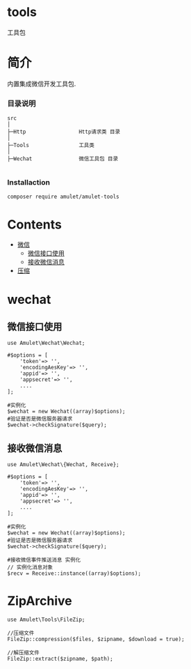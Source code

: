 # tools
工具包

# 简介

内置集成微信开发工具包.

### 目录说明

```
src
│
├─Http				   Http请求类 目录
│
├─Tools				   工具类                 
│
├─Wechat               微信工具包 目录


```
### Installaction

```
composer require amulet/amulet-tools
```

# Contents
<ul>
	<li>
		<a href="#wechat">微信</a>
		<ul>
			<li> <a href="#微信接口使用">微信接口使用</a></li>
			<li> <a href="#接收微信消息">接收微信消息</a></li>
		</ul>
	</li>
	<li>
		<a href="#ZipArchive">压缩</a>
	</li>
</ul>

# wechat

## 微信接口使用

```
use Amulet\Wechat\Wechat;

#$options = [
	'token'=> '',
	'encodingAesKey'=> '',
	'appid'=> '',
	'appsecret'=> '',
	....
];

#实例化
$wechat = new Wechat((array)$options);
#验证是否是微信服务器请求
$wechat->checkSignature($query);
```

## 接收微信消息
```
use Amulet\Wechat\{Wechat, Receive};

#$options = [
	'token'=> '',
	'encodingAesKey'=> '',
	'appid'=> '',
	'appsecret'=> '',
	....
];

#实例化
$wechat = new Wechat((array)$options);
#验证是否是微信服务器请求
$wechat->checkSignature($query);

#接收微信事件推送消息 实例化
// 实例化消息对象
$recv = Receive::instance((array)$options);
```

# ZipArchive

```
use Amulet\Tools\FileZip;

//压缩文件
FileZip::compression($files, $zipname, $download = true);

//解压缩文件
FileZip::extract($zipname, $path);

```